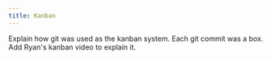 ```yaml
---
title: Kanban
---
```


Explain how git was used as the kanban system.
Each git commit was a box.
Add Ryan's kanban video to explain it.